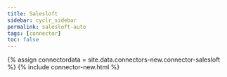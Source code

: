 ```yaml
---
title: Salesloft
sidebar: cyclr_sidebar
permalink: salesloft-auto
tags: [connector]
toc: false
---
```

{% assign connectordata = site.data.connectors-new.connector-salesloft %}
{% include connector-new.html %}	
